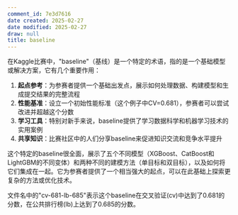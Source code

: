 ```yaml
---
comment_id: 7e3d7616
date created: 2025-02-27
date modified: 2025-02-27
draw: null
title: baseline
---
```

在Kaggle比赛中，"baseline"（基线）是一个特定的术语，指的是一个基础模型或解决方案，它有几个重要作用：

1. **起点参考**：为参赛者提供一个基础出发点，展示如何处理数据、构建模型和生成提交结果的完整流程
2. **性能基准**：设立一个初始性能标准（这个例子中CV=0.681），参赛者可以尝试改进并超越这个分数
3. **学习工具**：特别对新手来说，baseline提供了学习数据科学和机器学习技术的实用案例
4. **共享知识**：比赛社区中的人们分享baseline来促进知识交流和竞争水平提升

这个特定的baseline很全面，展示了五个不同模型（XGBoost、CatBoost和LightGBM的不同变体）和两种不同的建模方法（单目标和双目标），以及如何将它们集成在一起。它为参赛者提供了一个相当强大的起点，可以在此基础上探索更复杂的方法或优化技术。

文件名中的"cv-681-lb-685"表示这个baseline在交叉验证(cv)中达到了0.681的分数，在公共排行榜(lb)上达到了0.685的分数。
